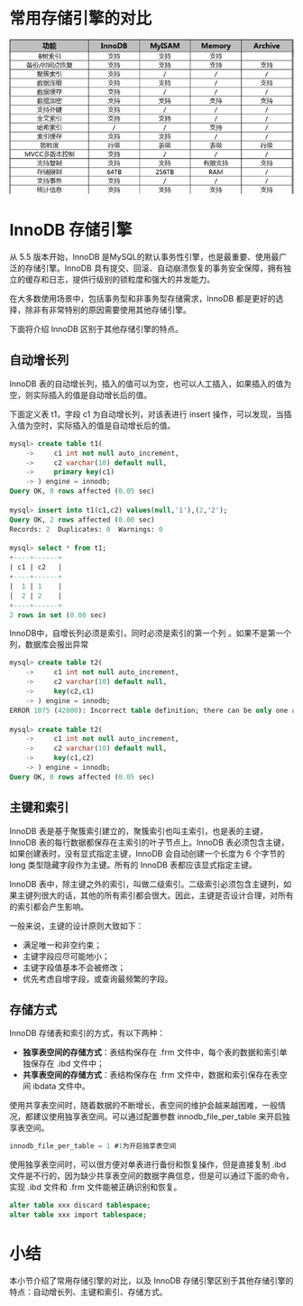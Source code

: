 #  常用存储引擎的对比

![image-20201203141640702](Mysql_06InnoDB存储引擎/image-20201203141640702.png)

# InnoDB 存储引擎

从 5.5 版本开始，InnoDB 是MySQL的默认事务性引擎，也是最重要、使用最广泛的存储引擎。InnoDB 具有提交、回滚、自动崩溃恢复的事务安全保障，拥有独立的缓存和日志，提供行级别的锁粒度和强大的并发能力。

在大多数使用场景中，包括事务型和非事务型存储需求，InnoDB 都是更好的选择，除非有非常特别的原因需要使用其他存储引擎。

下面将介绍 InnoDB 区别于其他存储引擎的特点。

## 自动增长列

InnoDB 表的自动增长列，插入的值可以为空，也可以人工插入，如果插入的值为空，则实际插入的值是自动增长后的值。

下面定义表 t1，字段 c1 为自动增长列，对该表进行 insert 操作，可以发现，当插入值为空时，实际插入的值是自动增长后的值。

```sql
mysql> create table t1(
    ->     c1 int not null auto_increment,
    ->     c2 varchar(10) default null,
    ->     primary key(c1)
    -> ) engine = innodb;
Query OK, 0 rows affected (0.05 sec)

mysql> insert into t1(c1,c2) values(null,'1'),(2,'2');
Query OK, 2 rows affected (0.00 sec)
Records: 2  Duplicates: 0  Warnings: 0

mysql> select * from t1;
+----+------+
| c1 | c2   |
+----+------+
|  1 | 1    |
|  2 | 2    |
+----+------+
2 rows in set (0.00 sec)
```

InnoDB中，自增长列必须是索引，同时必须是索引的第一个列 。如果不是第一个列，数据库会报出异常

```sql
mysql> create table t2(
    ->     c1 int not null auto_increment,
    ->     c2 varchar(10) default null,
    ->     key(c2,c1)
    -> ) engine = innodb;
ERROR 1075 (42000): Incorrect table definition; there can be only one auto column and it must be defined as a key

mysql> create table t2(
    ->     c1 int not null auto_increment,
    ->     c2 varchar(10) default null,
    ->     key(c1,c2)
    -> ) engine = innodb;
Query OK, 0 rows affected (0.05 sec)
```

## 主键和索引

InnoDB 表是基于聚簇索引建立的，聚簇索引也叫主索引，也是表的主键，InnoDB 表的每行数据都保存在主索引的叶子节点上。InnoDB 表必须包含主键，如果创建表时，没有显式指定主键，InnoDB 会自动创建一个长度为 6 个字节的 long 类型隐藏字段作为主键。所有的 InnoDB 表都应该显式指定主键。

InnoDB 表中，除主键之外的索引，叫做二级索引。二级索引必须包含主键列，如果主键列很大的话，其他的所有索引都会很大。因此，主键是否设计合理，对所有的索引都会产生影响。

一般来说，主键的设计原则大致如下：

- 满足唯一和非空约束；
- 主键字段应尽可能地小；
- 主键字段值基本不会被修改；
- 优先考虑自增字段，或查询最频繁的字段。

## 存储方式

InnoDB 存储表和索引的方式，有以下两种：

- **独享表空间的存储方式**：表结构保存在 .frm 文件中，每个表的数据和索引单独保存在 .ibd 文件中；
- **共享表空间的存储方式**：表结构保存在 .frm 文件中，数据和索引保存在表空间 ibdata 文件中。

使用共享表空间时，随着数据的不断增长，表空间的维护会越来越困难，一般情况，都建议使用独享表空间。可以通过配置参数 innodb_file_per_table 来开启独享表空间。

```sql
innodb_file_per_table = 1 #1为开启独享表空间
```

使用独享表空间时，可以很方便对单表进行备份和恢复操作，但是直接复制 .ibd 文件是不行的，因为缺少共享表空间的数据字典信息，但是可以通过下面的命令，实现 .ibd 文件和 .frm 文件能被正确识别和恢复。

```sql
alter table xxx discard tablespace;
alter table xxx import tablespace;
```

# 小结

本小节介绍了常用存储引擎的对比，以及 InnoDB 存储引擎区别于其他存储引擎的特点：自动增长列、主键和索引、存储方式。